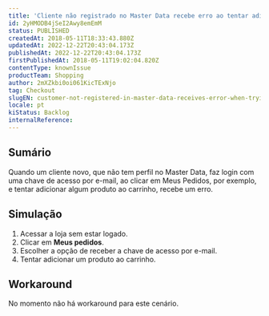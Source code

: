 ```yaml
---
title: 'Cliente não registrado no Master Data recebe erro ao tentar adicionar itens ao carrinho'
id: 2yHMODB4jSeI2Awy8emEmM
status: PUBLISHED
createdAt: 2018-05-11T18:33:43.880Z
updatedAt: 2022-12-22T20:43:04.173Z
publishedAt: 2022-12-22T20:43:04.173Z
firstPublishedAt: 2018-05-11T19:02:04.820Z
contentType: knownIssue
productTeam: Shopping
author: 2mXZkbi0oi061KicTExNjo
tag: Checkout
slugEN: customer-not-registered-in-master-data-receives-error-when-trying-to-add-items-to-cart
locale: pt
kiStatus: Backlog
internalReference: 
---
```


## Sumário

Quando um cliente novo, que não tem perfil no Master Data, faz login com uma chave de acesso por e-mail, ao clicar em Meus Pedidos, por exemplo, e tentar adicionar algum produto ao carrinho, recebe um erro.

## Simulação

1. Acessar a loja sem estar logado.
2. Clicar em __Meus pedidos__.
3. Escolher a opção de receber a chave de acesso por e-mail.
4. Tentar adicionar um produto ao carrinho.

## Workaround

No momento não há workaround para este cenário.

